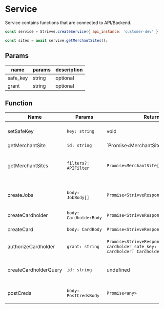 # Service

Service contains functions that are connected to API/Backend.

```js
const service = Strivve.createService({ api_instance: 'customer-dev' });

const sites = await servive.getMerchantSites();
```

## Params

| name     | params | description |
| -------- | ------ | ----------- |
| safe_key | string | optional    |
| grant    | string | optional    |

## Function
| Name                  | Params                                         | Return                               | Description                                                         |
| --------------------- | ---------------------------------------------- | ------------------------------------ | ------------------------------------------------------------------- |
| setSafeKey            | `key: string`                                  | void                                 | Sets the safe key used for authentication.                          |
| getMerchantSite       | `id: string`                                    | `Promise<MerchantSite | undefined>` | Retrieves a single merchant site by its ID.                         |
| getMerchantSites      | `filters?: APIFilter`                           | `Promise<MerchantSite[]>`            | Retrieves multiple merchant sites based on optional filters.        |
| createJobs            | `body: JobBody[]`                               | `Promise<StrivveResponse<Job[]>>`     | Creates multiple jobs for merchant sites.                           |
| createCardholder      | `body: CardholderBody`                           | `Promise<StrivveResponse<Cardholder>>`| Creates a cardholder.                                               |
| createCard            | `body: CardBody`                                | `Promise<StrivveResponse<Card>>`      | Creates a card.                                                     |
| authorizeCardholder   | `grant: string`                                 | `Promise<StrivveResponse<{ cardholder_safe_key: string; cardholder: Cardholder }>>` | Authorizes a cardholder using a grant. |
| createCardholderQuery | `id: string`                                    | undefined                                   | Creates a cardholder query using an ID.                             |
| postCreds             | `body: PostCredsBody`                           | `Promise<any>`                       | Posts credentials for authentication.                               |
